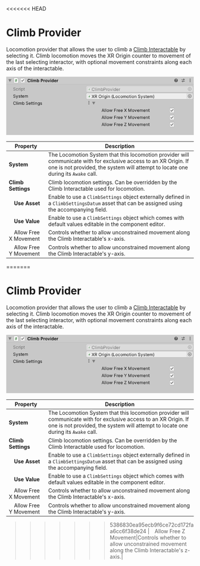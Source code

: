 <<<<<<< HEAD
# Climb Provider

Locomotion provider that allows the user to climb a [Climb Interactable](climb-interactable.md) by selecting it. Climb locomotion moves the XR Origin counter to movement of the last selecting interactor, with optional movement constraints along each axis of the interactable.

![ClimbProvider component](images/climb-provider.png)

|**Property**|**Description**|
|---|---|
|**System**|The Locomotion System that this locomotion provider will communicate with for exclusive access to an XR Origin. If one is not provided, the system will attempt to locate one during its `Awake` call.|
|**Climb Settings**|Climb locomotion settings. Can be overridden by the Climb Interactable used for locomotion.|
|&emsp;**Use Asset**|Enable to use a `ClimbSettings` object externally defined in a `ClimbSettingsDatum` asset that can be assigned using the accompanying field.|
|&emsp;**Use Value**|Enable to use a `ClimbSettings` object which comes with default values editable in the component editor.|
|&emsp;Allow Free X Movement|Controls whether to allow unconstrained movement along the Climb Interactable's x-axis.|
|&emsp;Allow Free Y Movement|Controls whether to allow unconstrained movement along the Climb Interactable's y-axis.|
=======
# Climb Provider

Locomotion provider that allows the user to climb a [Climb Interactable](climb-interactable.md) by selecting it. Climb locomotion moves the XR Origin counter to movement of the last selecting interactor, with optional movement constraints along each axis of the interactable.

![ClimbProvider component](images/climb-provider.png)

|**Property**|**Description**|
|---|---|
|**System**|The Locomotion System that this locomotion provider will communicate with for exclusive access to an XR Origin. If one is not provided, the system will attempt to locate one during its `Awake` call.|
|**Climb Settings**|Climb locomotion settings. Can be overridden by the Climb Interactable used for locomotion.|
|&emsp;**Use Asset**|Enable to use a `ClimbSettings` object externally defined in a `ClimbSettingsDatum` asset that can be assigned using the accompanying field.|
|&emsp;**Use Value**|Enable to use a `ClimbSettings` object which comes with default values editable in the component editor.|
|&emsp;Allow Free X Movement|Controls whether to allow unconstrained movement along the Climb Interactable's x-axis.|
|&emsp;Allow Free Y Movement|Controls whether to allow unconstrained movement along the Climb Interactable's y-axis.|
>>>>>>> 5386830ea95ecb9f6ce72cd172faa6cc6f38de24
|&emsp;Allow Free Z Movement|Controls whether to allow unconstrained movement along the Climb Interactable's z-axis.|